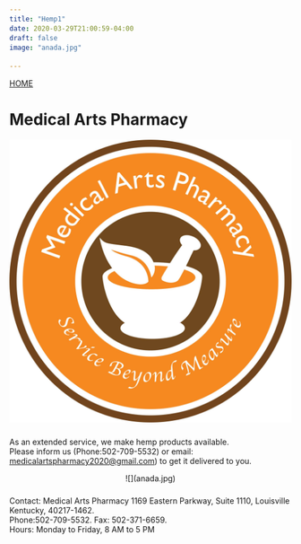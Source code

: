 ```yaml
---
title: "Hemp1"
date: 2020-03-29T21:00:59-04:00
draft: false
image: "anada.jpg"

---
```



[HOME](index.html)

# Medical Arts Pharmacy

![](logo4.jpg)

<div class="placeholder">

### 
As an extended service, we make hemp products available.  
Please inform us (Phone:502-709-5532) or email: medicalartspharmacy2020@gmail.com) to get it delivered to you.

</div>

<div class="logo-wrapper">

<center>![](anada.jpg)</center>

</div>

<div class="anotherClass">

##### 
Contact: Medical Arts Pharmacy 1169 Eastern Parkway, Suite 1110, Louisville Kentucky, 40217-1462\.  
Phone:502-709-5532\. Fax: 502-371-6659\.  
Hours: Monday to Friday, 8 AM to 5 PM

</div>
